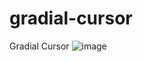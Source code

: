 # gradial-cursor
Gradial Cursor
![image](https://github.com/nabinjana-dsc/gradial-cursor/assets/120771456/85d7381e-01c2-4f34-a0cf-186ffd0ce809)
